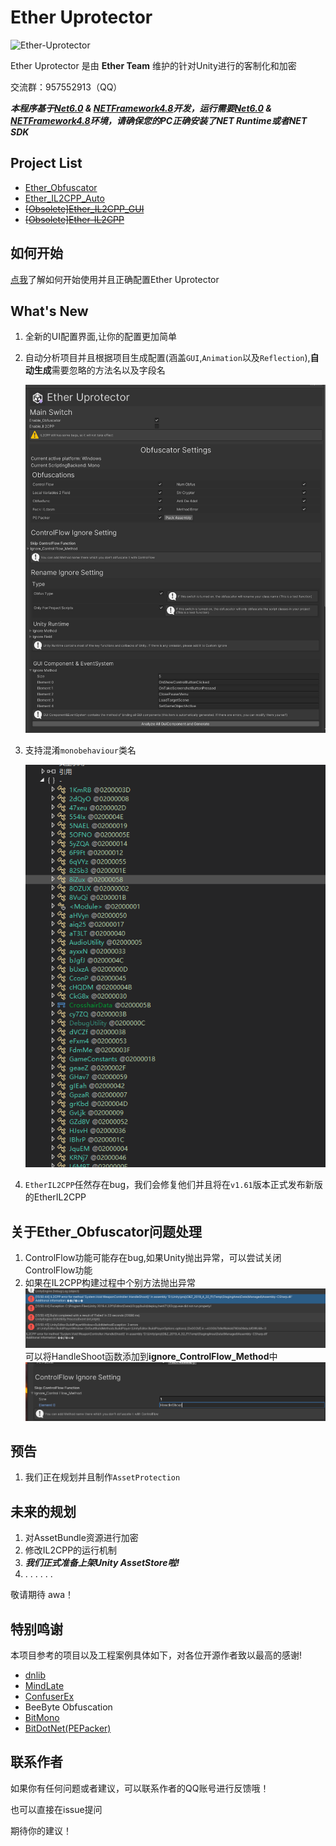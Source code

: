# Ether Uprotector

![Ether-Uprotector](https://socialify.git.ci/Ether2023/Ether-Uprotector/image?description=1&font=Inter&forks=1&issues=1&logo=https%3A%2F%2Fraw.githubusercontent.com%2FEther2023%2FEther-Uprotector%2Fmain%2Flogo.png&name=1&owner=1&pattern=Signal&pulls=1&stargazers=1&theme=Light)

Ether Uprotector 是由 **Ether Team** 维护的针对Unity进行的客制化和加密

交流群：957552913（QQ）

***本程序基于[Net6.0](https://dotnet.microsoft.com/zh-cn/download/dotnet/6.0) & [NETFramework4.8](https://dotnet.microsoft.com/zh-cn/download/dotnet-framework/net48)开发，运行需要[Net6.0](https://dotnet.microsoft.com/zh-cn/download/dotnet/6.0) & [NETFramework4.8](https://dotnet.microsoft.com/zh-cn/download/dotnet-framework/net48)环境，请确保您的PC正确安装了NET Runtime或者NET SDK***

## Project List
- [Ether_Obfuscator](Ether_Obfuscator)
- [Ether_IL2CPP_Auto](Ether_IL2CPP_Auto)
- ~~[[Obsolete]Ether_IL2CPP_GUI](Ether_IL2CPP_GUI)~~
- ~~[[Obsolete]Ether-IL2CPP](Ether_IL2CPP)~~


## 如何开始
[点我](Ether_Obfuscator)了解如何开始使用并且正确配置Ether Uprotector

## What's New
1. 全新的UI配置界面,让你的配置更加简单
2. 自动分析项目并且根据项目生成配置(涵盖`GUI`,`Animation`以及`Reflection`),**自动生成**需要忽略的方法名以及字段名

   ![newui](pics/newui.png)
 
3. 支持混淆`monobehaviour`类名

   ![monoobfus](pics/obfusmono.png)

4. `EtherIL2CPP`任然存在bug，我们会修复他们并且将在`v1.61`版本正式发布新版的EtherIL2CPP
   
## 关于Ether_Obfuscator问题处理
1. ControlFlow功能可能存在bug,如果Unity抛出异常，可以尝试关闭ControlFlow功能
2. 如果在IL2CPP构建过程中个别方法抛出异常
   ![err1](pics/err1.png)
   可以将HandleShoot函数添加到**ignore_ControlFlow_Method**中
   ![config](pics/cfignore.png)

## 预告
1. 我们正在规划并且制作`AssetProtection`

## 未来的规划
1. 对AssetBundle资源进行加密
2. 修改IL2CPP的运行机制
3. ***我们正式准备上架Unity AssetStore啦!***
4. . . . . . .

敬请期待 awa！

## 特别鸣谢
本项目参考的项目以及工程案例具体如下，对各位开源作者致以最高的感谢!

- [dnlib](https://github.com/0xd4d/dnlib)
- [MindLate](https://github.com/Sato-Isolated/MindLated)
- [ConfuserEx](https://github.com/yck1509/ConfuserEx)
- BeeByte Obfuscation
- [BitMono](https://github.com/sunnamed434/BitMono)
- [BitDotNet(PEPacker)](https://github.com/0x59R11/BitDotNet)

## 联系作者
如果你有任何问题或者建议，可以联系作者的QQ账号进行反馈哦！

也可以直接在issue提问

期待你的建议！
